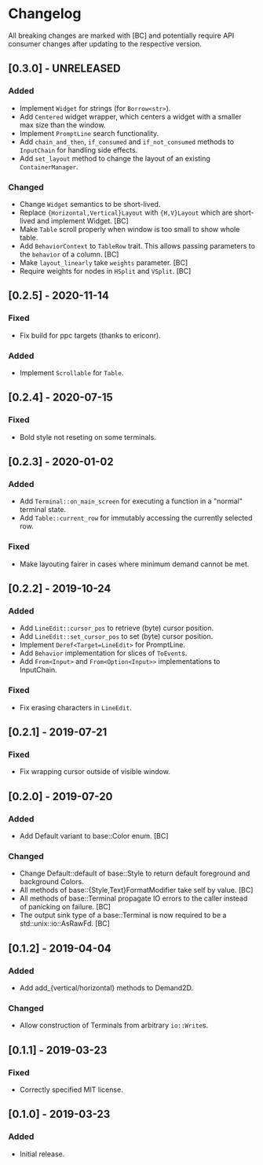 # Changelog

All breaking changes are marked with [BC] and potentially require API consumer changes after updating to the respective version.

## [0.3.0] - UNRELEASED
### Added
- Implement `Widget` for strings (for `Borrow<str>`).
- Add `Centered` widget wrapper, which centers a widget with a smaller max size than the window.
- Implement `PromptLine` search functionality.
- Add `chain_and_then`, `if_consumed` and `if_not_consumed` methods to `InputChain` for handling side effects.
- Add `set_layout` method to change the layout of an existing `ContainerManager`.
### Changed
- Change `Widget` semantics to be short-lived.
- Replace `{Horizontal,Vertical}Layout` with `{H,V}Layout` which are short-lived and implement Widget. [BC]
- Make `Table` scroll properly when window is too small to show whole table.
- Add `BehaviorContext` to `TableRow` trait. This allows passing parameters to the `behavior` of a column. [BC]
- Make `layout_linearly` take `weights` parameter. [BC]
- Require weights for nodes in `HSplit` and `VSplit`. [BC]

## [0.2.5] - 2020-11-14
### Fixed
- Fix build for ppc targets (thanks to ericonr).
### Added
- Implement `Scrollable` for `Table`.

## [0.2.4] - 2020-07-15
### Fixed
- Bold style not reseting on some terminals.

## [0.2.3] - 2020-01-02
### Added
- Add `Terminal::on_main_screen` for executing a function in a "normal" terminal state.
- Add `Table::current_row` for immutably accessing the currently selected row.
### Fixed
- Make layouting fairer in cases where minimum demand cannot be met.

## [0.2.2] - 2019-10-24
### Added
- Add `LineEdit::cursor_pos` to retrieve (byte) cursor position.
- Add `LineEdit::set_cursor_pos` to set (byte) cursor position.
- Implement `Deref<Target=LineEdit>` for PromptLine.
- Add `Behavior` implementation for slices of `ToEvent`s.
- Add `From<Input>` and `From<Option<Input>>` implementations to InputChain.
### Fixed
- Fix erasing characters in `LineEdit`.

## [0.2.1] - 2019-07-21
### Fixed
- Fix wrapping cursor outside of visible window.

## [0.2.0] - 2019-07-20
### Added
- Add Default variant to base::Color enum. [BC]
### Changed
- Change Default::default of base::Style to return default foreground and background Colors.
- All methods of base::{Style,Text}FormatModifier take self by value. [BC]
- All methods of base::Terminal propagate IO errors to the caller instead of panicking on failure. [BC]
- The output sink type of a base::Terminal is now required to be a std::unix::io::AsRawFd. [BC]

## [0.1.2] - 2019-04-04
### Added
- Add add_{vertical/horizontal} methods to Demand2D.
### Changed
- Allow construction of Terminals from arbitrary `io::Write`s.

## [0.1.1] - 2019-03-23
### Fixed
- Correctly specified MIT license.

## [0.1.0] - 2019-03-23
### Added
- Initial release.
